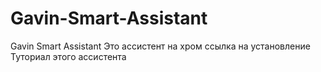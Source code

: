 # Gavin-Smart-Assistant
Gavin Smart Assistant Это ассистент на хром ссылка на установление Туториал этого ассистента 
